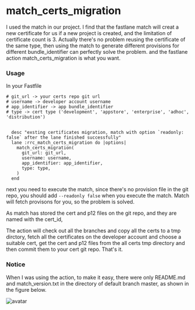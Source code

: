 # match_certs_migration


I used the match in our project. I find that the fastlane match will creat a new certificate for us if a new project is created, and the limitation of certificate count is 3. Actually there's no problem reusing the certificate of the same type, then using the match to generate different provisions for different bundle_identifier can perfectly solve the problem. and the fastlane action match_certs_migration is what you want.

### Usage


In your Fastfile 

```
# git_url -> your certs repo git url
# username -> developer account username
# app_identifier -> app bundle_identifier
# type -> cert type ('development', 'appstore', 'enterprise', 'adhoc', 'distribution')


  desc "exsting certificates migration, match with option `readonly: false` after the lane finished successfully"
  lane :rrc_match_certs_migration do |options|
    match_certs_migration(
      git_url: git_url,
      username: username,
      app_identifier: app_identifier,
      type: type,
    )
  end

```
next you need to execute the match, since there's no provision file in the git repo, you should add  `--readonly false` when you execute the match. Match will fetch provisons for you, so the problem is solved.

As match has stored the cert and p12 files on the git repo, and they are named with the cert_id,

The action will check out all the branches and copy all the certs to a tmp dirctory, fetch all the certificates on the developer account and choose a suitable cert, get the cert and p12 files from the all certs tmp directory and then commit them to your cert git repo. That's it.

### Notice
When I was using the action, to make it easy, there were only README.md and match_version.txt in the directory of default branch master, as shown in the figure below.

![avatar](/Users/hiigor/Test/match_certs_migration/screen_shot.jpeg)